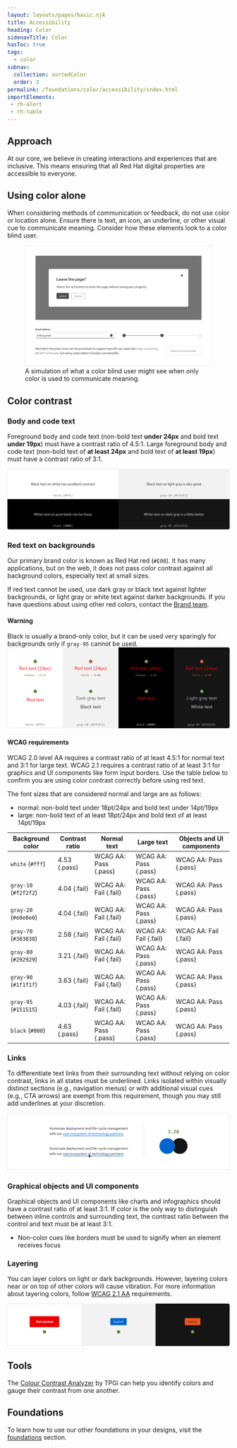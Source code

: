 ```yaml
---
layout: layouts/pages/basic.njk
title: Accessibility
heading: Color
sidenavTitle: Color
hasToc: true
tags:
  - color
subnav:
  collection: sortedColor
  order: 3
permalink: /foundations/color/accessibility/index.html
importElements:
 - rh-alert
 - rh-table
---
```


<link data-helmet rel="stylesheet" href="/assets/packages/@rhds/elements/elements/rh-table/rh-table-lightdom.css">

<style data-helmet>
  .pass { color: var(--rh-color-status-success); }
  .fail { color: var(--rh-color-status-danger); }
</style>

## Approach

At our core, we believe in creating interactions and experiences that are 
inclusive. This means ensuring that all Red Hat digital properties are 
accessible to everyone.

## Using color alone

When considering methods of communication or feedback, do not use color or 
location alone. Ensure there is text, an icon, an underline, or other visual 
cue to communicate meaning. Consider how these elements look to a 
color blind user.

<figure>
  <img alt="Dialog with a gray leave button, a form field with a gray bottom border, and progress steps in gray without labels"
       src="/assets/color/color-a11y-using-color-alone.png">
  <figcaption>
    A simulation of what a color blind user might see when only color is used to communicate meaning.
  </figcaption>
</figure>

## Color contrast

### Body and code text

Foreground body and code text (non-bold text **under 24px** and bold text 
**under 19px**) must have a contrast ratio of 4.5:1. Large foreground body and 
code text (non-bold text of **at least 24px** and bold text of **at least 
19px**) must have a contrast ratio of 3:1.

<uxdot-example width-adjustment=”100%” variant="full" alignment="left" no-border>
  <img alt="Two examples of dark text on light backgrounds and two examples of light text on dark backgrounds."
       src="/assets/color/color-a11y-contrast-body-code-text.png">
</uxdot-example>

### Red text on backgrounds

Our primary brand color is known as Red Hat red (`#E00`). It has many 
applications, but on the web, it does not pass color contrast against all 
background colors, especially text at small sizes. 

If red text cannot be used, use dark gray or black text against lighter 
backgrounds, or light gray or white text against darker backgrounds. If you have 
questions about using other red colors, contact the [Brand team][standards].

<rh-alert state="warning">
  <h4 slot="header">Warning</h4>
  Black is usually a brand-only color, but it can be used very sparingly for backgrounds only if <code>gray-95</code> cannot be used.
</rh-alert>

<uxdot-example width-adjustment=”100%” variant="full" alignment="left" no-border>
  <img alt="Several examples of red text over light and dark themed backgrounds showing some that pass and some that fail. There is also an example of dark gray text and black text against a light background as well as an example of light gray text and white text on a dark background."
       src="/assets/color/color-a11y-contrast-red-text-on-bgs.png">
</uxdot-example>

#### WCAG requirements

WCAG 2.0 level AA requires a contrast ratio of at least 4.5:1 for normal text 
and 3:1 for large text. WCAG 2.1 requires a contrast ratio of at least 3:1 for 
graphics and UI components like form input borders. Use the table below to 
confirm you are using color contrast correctly before using red text. 

The font sizes that are considered normal and large are as follows:
- normal: non-bold text under 18pt/24px and bold text under 14pt/19px
- large: non-bold text of at least 18pt/24px and bold text of at least 14pt/19px

<rh-table>

| Background color      | Contrast ratio | Normal text           | Large text            | Objects and UI components |
| --------------------- | -------------- | --------------------- | --------------------- | ------------------------- |
| `white` (`#fff`)      | 4.53 {.pass}   | WCAG AA: Pass {.pass} | WCAG AA: Pass {.pass} | WCAG AA: Pass {.pass}     |
| `gray-10` (`#f2f2f2`) | 4.04 {.fail}   | WCAG AA: Fail {.fail} | WCAG AA: Pass {.pass} | WCAG AA: Pass {.pass}     |
| `gray-20` (`#e0e0e0`) | 4.04 {.fail}   | WCAG AA: Fail {.fail} | WCAG AA: Pass {.pass} | WCAG AA: Pass {.pass}     |
| `gray-70` (`#383838`) | 2.58 {.fail}   | WCAG AA: Fail {.fail} | WCAG AA: Fail {.fail} | WCAG AA: Fail {.fail}     |
| `gray-80` (`#292929`) | 3.21 {.fail}   | WCAG AA: Fail {.fail} | WCAG AA: Pass {.pass} | WCAG AA: Pass {.pass}     |
| `gray-90` (`#1f1f1f`) | 3.63 {.fail}   | WCAG AA: Fail {.fail} | WCAG AA: Pass {.pass} | WCAG AA: Pass {.pass}     |
| `gray-95` (`#151515`) | 4.03 {.fail}   | WCAG AA: Fail {.fail} | WCAG AA: Pass {.pass} | WCAG AA: Pass {.pass}     |
| `black` (`#000`)      | 4.63 {.pass}   | WCAG AA: Pass {.pass} | WCAG AA: Pass {.pass} | WCAG AA: Pass {.pass}     |

</rh-table>


### Links

To differentiate text links from their surrounding text without relying on color 
contrast, links in all states must be underlined. Links isolated within visually 
distinct sections (e.g., navigation menus) or with additional visual cues (e.g., 
CTA arrows) are exempt from this requirement, though you may still add 
underlines at your discretion.

<uxdot-example width-adjustment=”100%” variant="full" alignment="left" no-border>
  <img alt="Contrast ratio of a blue link next to black text and an example of a link's darker blue, underlined hover state" src="/assets/color/color-a11y-contrast-links.png">
</uxdot-example>

### Graphical objects and UI components

Graphical objects and UI components like charts and infographics should have a 
contrast ratio of at least 3:1. If color is the only way to distinguish between 
inline controls and surrounding text, the contrast ratio between the control and 
text must be at least 3:1.

- Non-color cues like borders must be used to signify when an element receives 
  focus

### Layering

You can layer colors on light or dark backgrounds. However, layering colors near 
or on top of other colors will cause vibration. For more information about 
layering colors, follow [WCAG 2.1 
AA][wcag21aa] requirements.

<uxdot-example width-adjustment=”100%” variant="full" alignment="left" no-border>
  <img alt="Red CTA against a white background, blue button against a light gray background, and a light red-orange button against a black background"
       src="/assets/color/color-a11y-contrast-layering.png">
</uxdot-example>

## Tools

The [Colour Contrast Analyzer](https://www.tpgi.com/color-contrast-checker/) by 
TPGi can help you identify colors and gauge their contrast from one another.

<uxdot-feedback>
  <h2>Foundations</h2>
  <p>To learn how to use our other foundations in your designs, visit the <a href="/foundations">foundations</a> section.</p>
</uxdot-feedback>

[standards]: https://www.redhat.com/en/about/brand/standards
[wcag21aa]: https://www.w3.org/WAI/WCAG21/Understanding/
